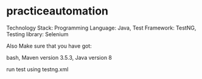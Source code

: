 # practiceautomation


Technology Stack:
Programming Language: Java,
Test Framework: TestNG,
Testing library:  Selenium

Also Make sure that you have got:

bash,
Maven version 3.5.3,
Java version 8


run test using testng.xml
